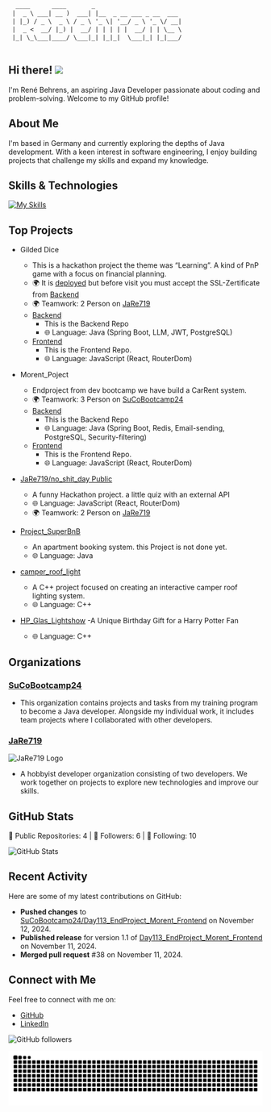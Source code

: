 ```
  ____      ____       _                        
 |  _ \ ___| __ )  ___| |__  _ __ ___ _ __  ___ 
 | |_) / _ \  _ \ / _ \ '_ \| '__/ _ \ '_ \/ __|
 |  _ <  __/ |_) |  __/ | | | | |  __/ | | \__ \
 |_| \_\___|____/ \___|_| |_|_|  \___|_| |_|___/
                                                
```

## Hi there! ![](https://user-images.githubusercontent.com/18350557/176309783-0785949b-9127-417c-8b55-ab5a4333674e.gif)

I'm René Behrens, an aspiring Java Developer passionate about coding and problem-solving. Welcome to my GitHub profile!

## About Me

I'm based in Germany and currently exploring the depths of Java development. With a keen interest in software engineering, I enjoy building projects that challenge my skills and expand my knowledge.

## Skills & Technologies

[![My Skills](https://skillicons.dev/icons?i=java,spring,maven,mysql,postgres,js,react,html,css,sass,vite,docker,git,idea,cpp,&perline=15)](https://skillicons.dev)

## Top Projects

- Gilded Dice
  - This is a hackathon project the theme was “Learning”. A kind of PnP game with a focus on financial planning.
  - 🌍 It is [deployed](https://gilded-dice-frontend.onrender.com/) but before visit you must accept the SSL-Zertificate from [Backend](https://193.108.53.177:8443)
  - 🌍 Teamwork: 2 Person on [JaRe719](https://github.com/JaRe719)
  - [Backend](https://github.com/JaRe719/Gilded_Dice_Backend)
    - This is the Backend Repo
    - 🌐 Language: Java (Spring Boot, LLM, JWT, PostgreSQL)
  - [Frontend](https://github.com/JaRe719/gilded_dice_frontend)
    - This is the Frontend Repo.
    -  🌐 Language: JavaScript (React, RouterDom)

- Morent_Poject
  - Endproject from dev bootcamp we have build a CarRent system.
  - 🌍 Teamwork: 3 Person on [SuCoBootcamp24](https://github.com/SuCoBootcamp24)
  - [Backend](https://github.com/SuCoBootcamp24/Day113_EndProject_Morent_Backend)
    - This is the Backend Repo
    - 🌐 Language: Java (Spring Boot, Redis, Email-sending, PostgreSQL, Security-filtering)
  - [Frontend](https://github.com/SuCoBootcamp24/Day113_EndProject_Morent_Frontend)
    - This is the Frontend Repo.
    -  🌐 Language: JavaScript (React, RouterDom)
 
- [JaRe719/no_shit_day Public](https://github.com/JaRe719/no_shit_day)
  - A funny Hackathon project. a little quiz with an external API
  - 🌐 Language: JavaScript (React, RouterDom)
  - 🌍 Teamwork: 2 Person on [JaRe719](https://github.com/JaRe719)

- [Project_SuperBnB](https://github.com/SuCoBootcamp24/Day85_24_09_17_Project_SuperBnB)
  - An apartment booking system. this Project is not done yet.
  - 🌐 Language: Java
  
- [camper_roof_light](https://github.com/ReBehrens/camper_roof_light)
  - A C++ project focused on creating an interactive camper roof lighting system.
  -  🌐 Language: C++ 

- [HP_Glas_Lightshow](https://github.com/ReBehrens/HP_Glas_Lightshow)
  -A Unique Birthday Gift for a Harry Potter Fan
  - 🌐 Language: C++

## Organizations

### [SuCoBootcamp24](https://github.com/SuCoBootcamp24)
- This organization contains projects and tasks from my training program to become a Java developer. Alongside my individual work, it includes team projects where I collaborated with other developers.

### [JaRe719](https://github.com/JaRe719)
<a src="https://github.com/JaRe719"><img src="https://avatars.githubusercontent.com/u/143851812?s=200&v=4" alt="JaRe719 Logo" width="100"/></a>
- A hobbyist developer organization consisting of two developers. We work together on projects to explore new technologies and improve our skills.


## GitHub Stats

🚀 Public Repositories: 4 | 👥 Followers: 6 | 👤 Following: 10

![GitHub Stats](https://github-readme-stats.vercel.app/api?username=ReBehrens&show_icons=true&hide_title=true&count_private=true&theme=radical)

## Recent Activity

Here are some of my latest contributions on GitHub:

- **Pushed changes** to [SuCoBootcamp24/Day113_EndProject_Morent_Frontend](https://github.com/SuCoBootcamp24/Day113_EndProject_Morent_Frontend) on November 12, 2024.
- **Published release** for version 1.1 of [Day113_EndProject_Morent_Frontend](https://github.com/SuCoBootcamp24/Day113_EndProject_Morent_Frontend/releases/tag/V1.1) on November 11, 2024.
- **Merged pull request** #38 on November 11, 2024.

## Connect with Me

Feel free to connect with me on:

- [GitHub](https://github.com/ReBehrens)  
- [LinkedIn](https://www.linkedin.com/in/rené-behrens-303a6a170/) 

![GitHub followers](https://img.shields.io/github/followers/ReBehrens?style=social)


<img src="https://raw.githubusercontent.com/ReBehrens/ReBehrens/output/snake.svg" alt="Snake animation" />

